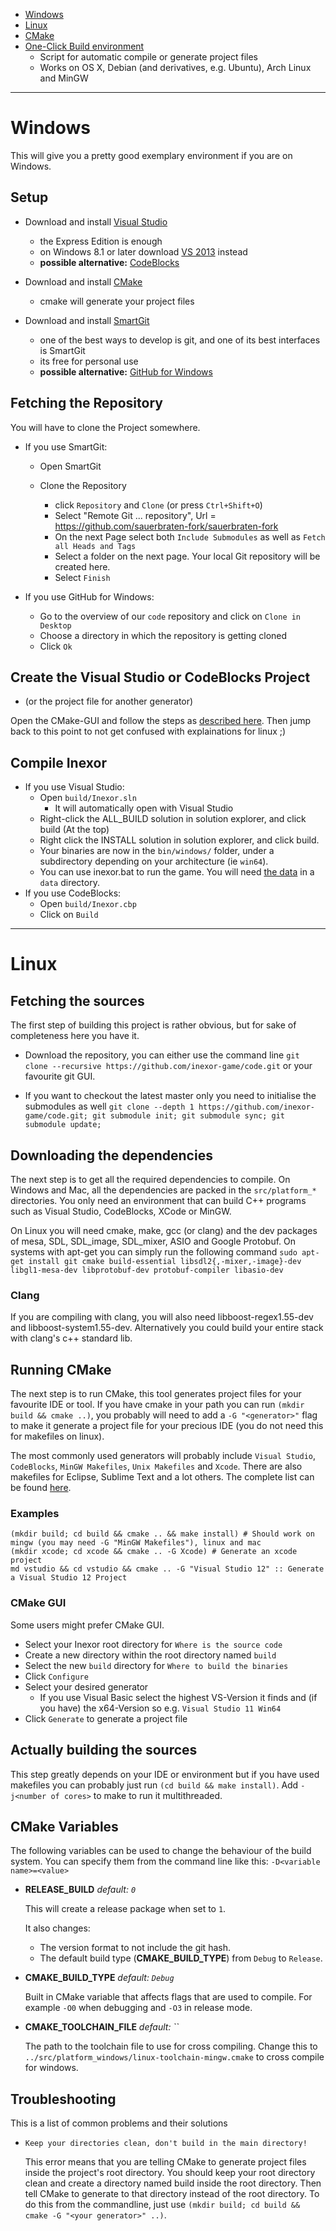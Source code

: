 * [Windows](#windows)
* [Linux](#linux)
* [CMake](#running-cmake)
* [One-Click Build environment](https://github.com/inexor-game/code/blob/master/tool/README.md)
  * Script for automatic compile or generate project files
  * Works on OS X, Debian (and derivatives, e.g. Ubuntu), Arch Linux and MinGW

***

# Windows
This will give you a pretty good exemplary environment if you are on Windows.

## Setup

* Download and install [Visual Studio](https://www.microsoft.com/en-us/download/details.aspx?id=34673)
   * the Express Edition is enough
   * on Windows 8.1 or later download [VS 2013](https://go.microsoft.com/?linkid=9832256&clcid=0x409) instead
   * **possible alternative:** [CodeBlocks](http://www.codeblocks.org)

* Download and install [CMake](http://www.cmake.org/download/)
   * cmake will generate your project files

* Download and install [SmartGit](http://www.syntevo.com/smartgit/download)
   * one of the best ways to develop is git, and one of its best interfaces is SmartGit
   * its free for personal use
   * **possible alternative:** [GitHub for Windows](https://windows.github.com)

## Fetching the Repository

You will have to clone the Project somewhere.

* If you use SmartGit:
  * Open SmartGit

  * Clone the Repository
    * click `Repository` and `Clone` (or press `Ctrl+Shift+O`)
    * Select "Remote Git ... repository", Url = https://github.com/sauerbraten-fork/sauerbraten-fork
    * On the next Page select both `Include Submodules` as well as `Fetch all Heads and Tags`
    * Select a folder on the next page. Your local Git repository will be created here. 
    * Select `Finish`

* If you use GitHub for Windows:
  * Go to the overview of our `code` repository and click on `Clone in Desktop`
  * Choose a directory in which the repository is getting cloned
  * Click `Ok`

## Create the Visual Studio or CodeBlocks Project
  * (or the project file for another generator)

Open the CMake-GUI and follow the steps as [described here](#cmake-gui). Then jump back to this point to not get confused with explainations for linux ;)

## Compile Inexor
* If you use Visual Studio:
  * Open `build/Inexor.sln `
     * It will automatically open with Visual Studio
  * Right-click the ALL_BUILD solution in solution explorer, and click build (At the top)
  * Right click the INSTALL solution in solution explorer, and click build.
  * Your binaries are now in the `bin/windows/` folder, under a subdirectory depending on your architecture (ie `win64`).
  * You can use inexor.bat to run the game. You will need [the data](https://github.com/inexor-game/data) in a `data` directory.
* If you use CodeBlocks:
  * Open `build/Inexor.cbp`
  * Click on `Build`

***

# Linux
## Fetching the sources

The first step of building this project is rather obvious, but for sake of completeness here you have it.

* Download the repository, you can either use the command line `git clone --recursive https://github.com/inexor-game/code.git` or your favourite git GUI.

* If you want to checkout the latest master only you need to initialise the submodules as well
 `git clone --depth 1 https://github.com/inexor-game/code.git; git submodule init; git submodule sync; git submodule update;`
## Downloading the dependencies

The next step is to get all the required dependencies to compile. On Windows and Mac, all the dependencies are packed in the `src/platform_*` directories. You only need an environment that can build C++ programs such as Visual Studio, CodeBlocks, XCode or MinGW.

On Linux you will need cmake, make, gcc (or clang) and the dev packages of mesa, SDL, SDL_image, SDL_mixer, ASIO and Google Protobuf. On systems with apt-get you can simply run the following command `sudo apt-get install git cmake build-essential libsdl2{,-mixer,-image}-dev libgl1-mesa-dev libprotobuf-dev protobuf-compiler libasio-dev`

### Clang

If you are compiling with clang, you will also need libboost-regex1.55-dev and libboost-system1.55-dev. Alternatively you could build your entire stack with clang's c++ standard lib.

## Running CMake

The next step is to run CMake, this tool generates project files for your favourite IDE or tool.
If you have cmake in your path you can run `(mkdir build && cmake ..)`, you probably will need to add a `-G "<generator>"` flag to make it generate a project file for your precious IDE (you do not need this for makefiles on linux).

The most commonly used generators will probably include `Visual Studio`, `CodeBlocks`, `MinGW Makefiles`, `Unix Makefiles` and `Xcode`. There are also makefiles for Eclipse, Sublime Text and a lot others. The complete list can be found [here](http://www.cmake.org/cmake/help/v3.1/manual/cmake-generators.7.html).

### Examples

```shell
(mkdir build; cd build && cmake .. && make install) # Should work on mingw (you may need -G "MinGW Makefiles"), linux and mac
(mkdir xcode; cd xcode && cmake .. -G Xcode) # Generate an xcode project
md vstudio && cd vstudio && cmake .. -G "Visual Studio 12" :: Generate a Visual Studio 12 Project

```

### CMake GUI

Some users might prefer CMake GUI. 

   * Select your Inexor root directory for `Where is the source code`
   * Create a new directory within the root directory named `build`
   * Select the new `build` directory for `Where to build the binaries`
   * Click `Configure`
   * Select your desired generator
     * If you use Visual Basic select the highest VS-Version it finds and (if you have) the x64-Version so e.g. `Visual Studio 11 Win64`
   * Click `Generate` to generate a project file

## Actually building the sources

This step greatly depends on your IDE or environment but if you have used makefiles you can probably just run `(cd build && make install)`. Add `-j<number of cores>` to make to run it multithreaded.

## CMake Variables

The following variables can be used to change the behaviour of the build system.
You can specify them from the command line like this: `-D<variable name>=<value>`

* **RELEASE_BUILD** _default: `0`_
  
  This will create a release package when set to `1`.

  It also changes:
   * The version format to not include the git hash.
   * The default build type (**CMAKE_BUILD_TYPE**) from `Debug` to `Release`.

* **CMAKE_BUILD_TYPE** _default: `Debug`_

  Built in CMake variable that affects flags that are used to compile. For example `-O0` when debugging and `-O3` in release mode.

* **CMAKE_TOOLCHAIN_FILE** _default: ``_

  The path to the toolchain file to use for cross compiling. Change this to `../src/platform_windows/linux-toolchain-mingw.cmake` to cross compile for windows.
  
## Troubleshooting

This is a list of common problems and their solutions

* `Keep your directories clean, don't build in the main directory!`
  
   This error means that you are telling CMake to generate project files inside the project's root directory.
   You should keep your root directory clean and create a directory named build inside the root directory.
   Then tell CMake to generate to that directory instead of the root directory.
   To do this from the commandline, just use `(mkdir build; cd build && cmake -G "<your generator>" ..)`.